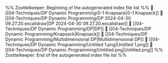 %% Zoottelkeeper: Beginning of the autogenerated index file list  %%
📄 [[04-Techniques/DP Dynamic Programming/0-1 Knapsack|0-1 Knapsack]]
📄 [[04-Techniques/DP Dynamic Programming/DP 2024-04-30 09.27.20.excalidraw|DP 2024-04-30 09.27.20.excalidraw]]
📄 [[04-Techniques/DP Dynamic Programming/DP|DP]]
📄 [[04-Techniques/DP Dynamic Programming/Knapsack|Knapsack]]
📄 [[04-Techniques/DP Dynamic Programming/Multidimensional DP|Multidimensional DP]]
📄 [[04-Techniques/DP Dynamic Programming/Untitled 1.png|Untitled 1.png]]
📄 [[04-Techniques/DP Dynamic Programming/Untitled.png|Untitled.png]]
%% Zoottelkeeper: End of the autogenerated index file list  %%

